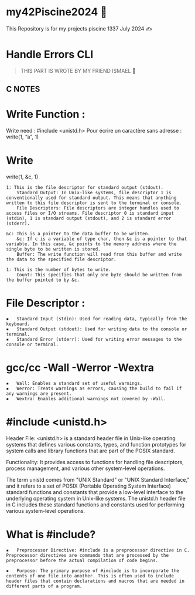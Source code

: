 # my42Piscine2024 💎
This Repository is for my projects piscine 1337 July 2024 ✍️


# Handle Errors CLI


> THIS PART IS WROTE BY MY FRIEND ISMAEL 🤝

## C NOTES

# Write Function :

Write need : #include <unistd.h>
Pour écrire un caractère sans adresse : write(1, “a”, 1)


# Write

write(1, &c, 1)

    1: This is the file descriptor for standard output (stdout).
        Standard Output: In Unix-like systems, file descriptor 1 is conventionally used for standard output. This means that anything written to this file descriptor is sent to the terminal or console.
        File Descriptors: File descriptors are integer handles used to access files or I/O streams. File descriptor 0 is standard input (stdin), 1 is standard output (stdout), and 2 is standard error (stderr).

    &c: This is a pointer to the data buffer to be written.
        &c: If c is a variable of type char, then &c is a pointer to that variable. In this case, &c points to the memory address where the single byte to be written is stored.
        Buffer: The write function will read from this buffer and write the data to the specified file descriptor.

    1: This is the number of bytes to write.
        Count: This specifies that only one byte should be written from the buffer pointed to by &c.

# File Descriptor :

	▪	Standard Input (stdin): Used for reading data, typically from the keyboard.
	▪	Standard Output (stdout): Used for writing data to the console or terminal.
	▪	Standard Error (stderr): Used for writing error messages to the console or terminal.

# gcc/cc -Wall -Werror -Wextra

	▪	Wall: Enables a standard set of useful warnings.
	▪	Werror: Treats warnings as errors, causing the build to fail if any warnings are present.
	▪	Wextra: Enables additional warnings not covered by -Wall.

# #include <unistd.h>

Header File: <unistd.h> is a standard header file in Unix-like operating systems that defines various constants, types, and function prototypes for system calls and library functions that are part of the POSIX standard.

Functionality: It provides access to functions for handling file descriptors, process management, and various other system-level operations.

The term unistd comes from "UNIX Standard" or "UNIX Standard Interface," and it refers to a set of POSIX (Portable Operating System Interface) standard functions and constants that provide a low-level interface to the underlying operating system in Unix-like systems. The unistd.h header file in C includes these standard functions and constants used for performing various system-level operations.

# What is #include?

	▪	Preprocessor Directive: #include is a preprocessor directive in C. Preprocessor directives are commands that are processed by the preprocessor before the actual compilation of code begins.

	▪	Purpose: The primary purpose of #include is to incorporate the contents of one file into another. This is often used to include header files that contain declarations and macros that are needed in different parts of a program.
